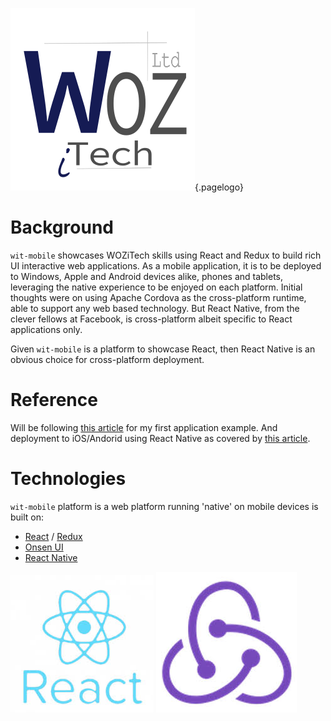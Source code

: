 ![Wiki Official White Circle](/uploads/corporate/wiki-official-white-circle.png "Wiki Official White Circle"){.pagelogo}
<!-- TITLE: wit-mobile -->
<!-- SUBTITLE: The base platform of WIT mobile applications -->

# Background
`wit-mobile` showcases WOZiTech skills using React and Redux to build rich UI interactive web applications. As a mobile application, it is to be deployed to Windows, Apple and Android devices alike, phones and tablets, leveraging the native experience to be enjoyed on each platform. Initial thoughts were on using Apache Cordova as the cross-platform runtime, able to support any web based technology. But React Native, from the clever fellows at Facebook, is cross-platform albeit specific to React applications only.

Given `wit-mobile` is a platform to showcase React, then React Native is an obvious choice for cross-platform deployment.
# Reference
Will be following [this article](https://medium.com/the-web-tub/creating-a-cordova-hybrid-app-with-react-redux-and-webpack-13fe24b6b272) for my first application example. And deployment to iOS/Andorid using React Native as covered by [this article](https://www.cubettech.com/blog/building-deploying-ios-and-android-app-with-react-native/).

# Technologies
`wit-mobile` platform is a web platform running 'native' on mobile devices is built on:
* [React](https://reactjs.org/) / [Redux](https://redux.js.org/introduction)
* [Onsen UI](https://onsen.io)
* [React Native](http://www.reactnative.com/)

![React Logo](/uploads/logos/react-logo.jpg "React Logo")
![Redux Logo](/uploads/logos/redux-logo.jpg "Redux Logo")